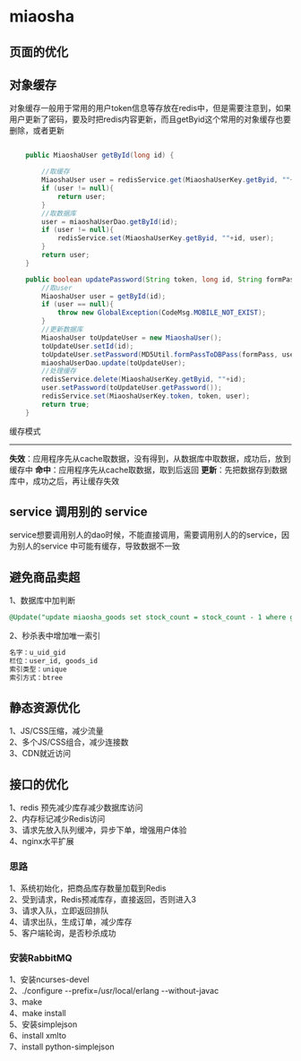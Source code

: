 # miaosha

## 页面的优化 
##  对象缓存
对象缓存一般用于常用的用户token信息等存放在redis中，但是需要注意到，如果用户更新了密码，要及时把redis内容更新，而且getByid这个常用的对象缓存也要删除，或者更新
```java

    public MiaoshaUser getById(long id) {

        //取缓存
        MiaoshaUser user = redisService.get(MiaoshaUserKey.getByid, ""+id, MiaoshaUser.class);
        if (user != null){
            return user;
        }
        //取数据库
        user = miaoshaUserDao.getById(id);
        if (user != null){
            redisService.set(MiaoshaUserKey.getByid, ""+id, user);
        }
        return user;
    }

    public boolean updatePassword(String token, long id, String formPass){
        //取user
        MiaoshaUser user = getById(id);
        if (user == null){
            throw new GlobalException(CodeMsg.MOBILE_NOT_EXIST);
        }
        //更新数据库
        MiaoshaUser toUpdateUser = new MiaoshaUser();
        toUpdateUser.setId(id);
        toUpdateUser.setPassword(MD5Util.formPassToDBPass(formPass, user.getSalt()));
        miaoshaUserDao.update(toUpdateUser);
        //处理缓存
        redisService.delete(MiaoshaUserKey.getByid, ""+id);
        user.setPassword(toUpdateUser.getPassword());
        redisService.set(MiaoshaUserKey.token, token, user);
        return true;
    }
```
缓存模式
***
**失效**：应用程序先从cache取数据，没有得到，从数据库中取数据，成功后，放到缓存中
**命中**：应用程序先从cache取数据，取到后返回
**更新**：先把数据存到数据库中，成功之后，再让缓存失效



## service 调用别的 service

service想要调用别人的dao时候，不能直接调用，需要调用别人的的service，因为别人的service
中可能有缓存，导致数据不一致


## 避免商品卖超
1、数据库中加判断
```sql
@Update("update miaosha_goods set stock_count = stock_count - 1 where goods_id = #{goodsId} and stock_count > 0")
```
2、秒杀表中增加唯一索引
```sql
名字：u_uid_gid
栏位：user_id, goods_id
索引类型：unique 
索引方式：btree
```

## 静态资源优化
1、JS/CSS压缩，减少流量  
2、多个JS/CSS组合，减少连接数  
3、CDN就近访问  

## 接口的优化

1、redis 预先减少库存减少数据库访问  
2、内存标记减少Redis访问  
3、请求先放入队列缓冲，异步下单，增强用户体验  
4、nginx水平扩展  

### 思路
1、系统初始化，把商品库存数量加载到Redis  
2、受到请求，Redis预减库存，直接返回，否则进入3  
3、请求入队，立即返回排队  
4、请求出队，生成订单，减少库存  
5、客户端轮询，是否秒杀成功  


### 安装RabbitMQ
1、安装ncurses-devel  
2、./configure --prefix=/usr/local/erlang --without-javac  
3、make  
4、make install   
5、安装simplejson  
6、install xmlto  
7、install python-simplejson  

